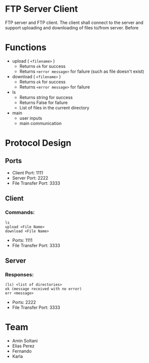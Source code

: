 # FTP Server Client
FTP server and FTP client. The client shall connect to the server and support uploading and downloading of files to/from server. Before

# Functions
* upload ( `<filename>` )
    * Returns `ok` for success
    * Returns `<error message>` for failure (such as file doesn't exist)
* download ( `<filename>` )
    * Returns `ok` for success
    * Returns `<error message>` for failure
* ls
    * Returns string for success
    * Returns False for failure
    * List of files in the current directory
* main
    * user inputs
    * main communication
        
    
# Protocol Design

## Ports
    
* Client Port: 1111
* Server Port: 2222
* File Transfer Port: 3333

## Client 

### Commands:
    ls
	upload <File Name>
	download <File Name>
	
* Ports: 1111
* File Transfer Port: 3333

## Server

### Responses:

	(ls) <list of directories>
    ok (message received with no error)
	err <message>
* Ports: 2222
* File Transfer Port: 3333

# Team
 * Amin Soltani
 * Elias Perez
 * Fernando
 * Karla

